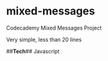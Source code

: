 # mixed-messages
Codecademy Mixed Messages Project

Very simple, less than 20 lines 

##**Tech**##
Javascript
